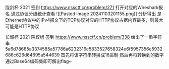 陇剑杯 2021 签到
https://www.nssctf.cn/problem/271
打开对应的Wireshark报名
通过协议分级统计查看
![[Pasted image 20241103201155.png]]
分析得出 是Ethernet协议中的IPv4报文下的TCP协议对应的HTTP协议占据内容最多，则最大可能是HTTP协议

长城杯 2021 院校组 签到
https://www.nssctf.cn/problem/338
给出了一串字符串
5a6d78685a3374585a57786a6232316c5833527658324e6f5957356e5932686c626d64695a544639
首先将该字符串转换成16进制
然后再将转换到的数字通过Base64编码集即可解出flag~

